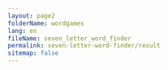 ```yaml
---
layout: page2
folderName: wordgames
lang: en
fileName: seven_letter_word_finder
permalink: seven-letter-word-finder/result
sitemap: false
---
```


